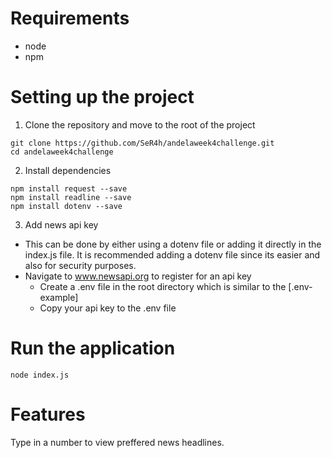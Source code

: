 # Requirements
- node
- npm
# Setting up the project
1. Clone the repository and move to the root of the project
```
git clone https://github.com/SeR4h/andelaweek4challenge.git
cd andelaweek4challenge
```
2. Install dependencies
```
npm install request --save
npm install readline --save
npm install dotenv --save
```
3. Add news api key
- This can be done by either using a dotenv file or adding it directly in the index.js file. It is recommended adding a dotenv file since its easier and also for security purposes.  
- Navigate to www.newsapi.org to register for an api key 
    - Create a .env file in the root directory which is similar to the [.env-example]
    - Copy your api key to the .env file
# Run the application
```
node index.js
```
# Features
Type in a number to view preffered news headlines.
 